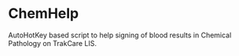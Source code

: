 # ChemHelp
AutoHotKey based script to help signing of blood results in Chemical Pathology on TrakCare LIS.
